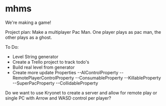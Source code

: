 # mhms

We're making a game!

Project plan: Make a multiplayer Pac Man.  One player plays as pac man, the other plays as a ghost.

To Do:
- Level String generator
- Create a Trello project to track todo's
- Build real level from generator
- Create more update Properties
--AIControlProperty
--RemotePlayerControlProperty
--ConsumableProperty
--KillableProperty
--SuperPacProperty
--CollidableProperty

Do we want to use Kryonet to create a server and allow for remote play or single PC with Arrow and WASD control per player?

